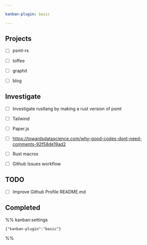 ```yaml
---

kanban-plugin: basic

---
```


## Projects

- [ ] psmt-rs
- [ ] toffee
- [ ] graphit
- [ ] blog


## Investigate

- [ ] Investigate rustlang by making a rust version of psmt
- [ ] Tailwind
- [ ] Paper.js
- [ ] https://towardsdatascience.com/why-good-codes-dont-need-comments-92f58de19ad2
- [ ] Rust macros
- [ ] Github Issues workflow


## TODO

- [ ] Improve Github Profile README.md


## Completed





%% kanban:settings
```
{"kanban-plugin":"basic"}
```
%%